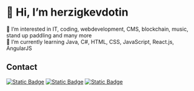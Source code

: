 # 👋 Hi, I’m herzigkevdotin <br>
👀 I’m interested in IT, coding, webdevelopment, CMS, blockchain, music, stand up paddling and many more <br>
🌱 I’m currently learning Java, C#, HTML, CSS, JavaScript, React.js, AngularJS

## Contact
<a href="mailto:mail@herzigkev.in">
<img src="https://img.shields.io/badge/email-green?style=for-the-badge&logo=minutemailer&logoColor=ffffff&link=mailto%3Amail%40herzigkev.in" alt="Static Badge"></a>

<a href="https://herzigkev.in">
<img src="https://img.shields.io/badge/website-orange.svg?style=for-the-badge&logo=data:image/svg%2bxml;base64,PD94bWwgdmVyc2lvbj0iMS4wIiBlbmNvZGluZz0iVVRGLTgiPz4KPHN2ZyB4bWxucz0iaHR0cDovL3d3dy53My5vcmcvMjAwMC9zdmciIHdpZHRoPSI0MjAiCmhlaWdodD0iNDIwIiBzdHJva2U9IiMwMDAiIGZpbGw9Im5vbmUiPgo8cGF0aCBzdHJva2Utd2lkdGg9IjI2IgpkPSJNMjA5LDE1YTE5NSwxOTUgMCAxLDAgMiwweiIvPgo8cGF0aCBzdHJva2Utd2lkdGg9IjE4IgpkPSJtMjEwLDE1djM5MG0xOTUtMTk1SDE1TTU5LDkwYTI2MCwyNjAgMCAwLDAgMzAyLDAgbTAsMjQwIGEyNjAsMjYwIDAgMCwwLTMwMiwwTTE5NSwyMGEyNTAsMjUwIDAgMCwwIDAsMzgyIG0zMCwwIGEyNTAsMjUwIDAgMCwwIDAtMzgyIi8+Cjwvc3ZnPg==&logoColor=fff&link=https%3A%2F%2Fherzigkev.in" alt="Static Badge"></a>

<a href="https://linkedin.com/in/kevin-herzig">
<img src="https://img.shields.io/badge/LinkedIn-blue?style=for-the-badge&logo=linkedin" alt="Static Badge"></a>

